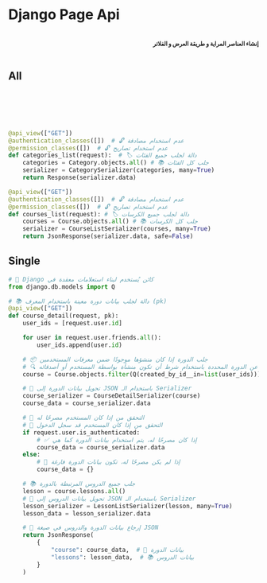 # Django Page Api

<div dir="rtl" style="font-size:1.2vw; padding: 1rem 0; font-weight: 900;">
  إنشاء العناصر المراية و طريقة العرض و الفلاتر
</div>

## All

<div style="font-size:1.2vw; padding: 2rem 0 0 0; font-weight: 900;">
</div>

<div dir="rtl" style="font-size:1.2vw; padding: 1rem 0; font-weight: 900;">
  
  
</div>

```python
@api_view(["GET"])
@authentication_classes([])  # 🔓 عدم استخدام مصادقة
@permission_classes([])  # 🔓 عدم استخدام تصاريح
def categories_list(request):  # 🏷️ دالة لجلب جميع الفئات
    categories = Category.objects.all() # 📚 جلب كل الفئات
    serializer = CategorySerializer(categories, many=True)
    return Response(serializer.data)
```

```python
@api_view(["GET"])
@authentication_classes([])  # 🔓 عدم استخدام مصادقة
@permission_classes([])  # 🔓 عدم استخدام تصاريح
def courses_list(request): # 🏷️ دالة لجلب جميع الكرسات
    courses = Course.objects.all() # 📚 جلب كل الكرسات
    serializer = CourseListSerializer(courses, many=True)
    return JsonResponse(serializer.data, safe=False)
```

## Single

```python
# 🧐 Django كائن يُستخدم لبناء استعلامات معقدة في
from django.db.models import Q

# 📚 دالة لجلب بيانات دورة معينة باستخدام المعرف (pk)
@api_view(["GET"])
def course_detail(request, pk):
    user_ids = [request.user.id]

    for user in request.user.friends.all():
        user_ids.append(user.id)

    # 📦 جلب الدورة إذا كان منشؤها موجودًا ضمن معرفات المستخدمين
    # 🔍 البحث عن الدورة المحددة باستخدام شرط أن تكون منشأة بواسطة المستخدم أو أصدقائه.
    course = Course.objects.filter(Q(created_by_id__in=list(user_ids))).get(pk=pk)

    # 🎨 تحويل بيانات الدورة إلى JSON باستخدام الـ Serializer
    course_serializer = CourseDetailSerializer(course)
    course_data = course_serializer.data

    # 🔐 التحقق من إذا كان المستخدم مصرحًا له
    # 🔐 التحقق من إذا كان المستخدم قد سجل الدخول
    if request.user.is_authenticated:
        # ✅ إذا كان مصرحًا له، يتم استخدام بيانات الدورة كما هي
        course_data = course_serializer.data
    else:
        # 🚫 إذا لم يكن مصرحًا له، تكون بيانات الدورة فارغة
        course_data = {}

    # 📚 جلب جميع الدروس المرتبطة بالدورة
    lesson = course.lessons.all()
    # 🎨 تحويل بيانات الدروس إلى JSON باستخدام الـ Serializer
    lesson_serializer = LessonListSerializer(lesson, many=True)
    lesson_data = lesson_serializer.data

    # 📝 إرجاع بيانات الدورة والدروس في صيغة JSON
    return JsonResponse(
        {
            "course": course_data,  # 📝 بيانات الدورة
            "lessons": lesson_data,  # 📚 بيانات الدروس
        }
    )

```
